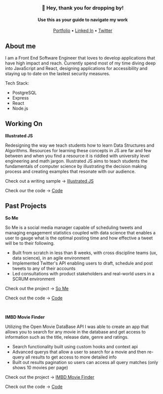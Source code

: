 <h3 align="center">👋 Hey, thank you for dropping by!</h3>
<h4 width="70%" align="center">Use this as your guide to navigate my work</h4>

<p align="center">
  <a href="https://MatthewBedard.dev">Portfolio</a> •
  <a href="https://www.linkedin.com/in/matthew-bedard-dev/">Linked In</a> •
  <a href="https://twitter.com/Matthew_Bedard_">Twitter</a>
</p>


## About me
I am a Front End Software Engineer that loves to develop applications that have high impact and reach. Currently spend most of my time diving deep into JavaScript and React, designing applications for accessibility and staying up to date on the lastest security measures.

Tech Stack:
- PostgreSQL
- Express
- React
- Node.js

## Working On
**Illustrated JS**

Redesigning the way we teach students how to learn Data Structures and Algorithms. Resources for learning these concepts in JS are far and few between and when you find a resource it is riddled with university level engineering and math jargon. Illustrated JS aims to teach students the fundamentals of computer science by illustrating the decision making process and creating examples that resonate with our audience. 

Check out a writing sample → [Illustrated JS ](https://illustratedjs.io/)

Check our the code → [Code](https://github.com/Matt-GitHub/Illustrated)

## Past Projects
**So Me**

So Me is a social media manager capable of scheduling tweets and managing engagement statistics coupled with data science that enables a user to gauge what is the optimal posting time and how effective a tweet will be to their following.

- Built from scratch in less than 8 weeks, with cross discipline teams (ux, data science), in an agile environment
- Implemented Twitter's API enabling users to draft, schedule and post tweets to any of their accounts
- Led consultations with product stakeholders and real-world users in a SCRUM environment 

Check out the project → [So Me](https://www.so-me.net/)

Check out the code → [Code](https://github.com/Matt-GitHub/social-media-strategy-fe)

<br>

**IMBD Movie Finder**

Utilizing the Open Movie DataBase API I was able to create an app that allows you to search for any movie in the database and get access to information such as the title, release date, genre and ratings.

- Search functionality built using custom hooks and context api
- Advanced querys that allow a user to search for a movie and then re-query all results to get access to more detailed info
- Built out results pagination so users can access all query matches (only shows 10 movies per page)

Check out the project → [IMBD Movie Finder](https://shopify-shoppies-intern-app.netlify.app/)

Check out the code → [Code](https://github.com/Matt-GitHub/IMBD-Movie-Finder)





